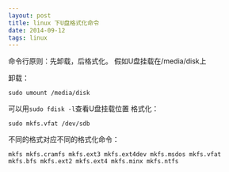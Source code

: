 ```yaml
---
layout: post
title: linux 下U盘格式化命令
date: 2014-09-12
tags: linux
---
```

命令行原则：先卸载，后格式化。
假如U盘挂载在/media/disk上
<!--more-->
卸载：
```
sudo umount /media/disk
```
可以用`sudo fdisk -l`查看U盘挂载位置
格式化：
```
sudo mkfs.vfat /dev/sdb
```
不同的格式对应不同的格式化命令：
```
mkfs mkfs.cramfs mkfs.ext3 mkfs.ext4dev mkfs.msdos mkfs.vfat
mkfs.bfs mkfs.ext2 mkfs.ext4 mkfs.minx mkfs.ntfs
```

